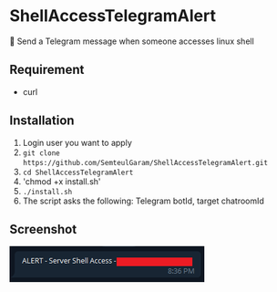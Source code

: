 # ShellAccessTelegramAlert
🔔 Send a Telegram message when someone accesses linux shell

## Requirement

- curl



## Installation

1. Login user you want to apply
2. `git clone https://github.com/SemteulGaram/ShellAccessTelegramAlert.git` 
3. `cd ShellAccessTelegramAlert`
5. 'chmod +x install.sh'
6. `./install.sh`
7. The script asks the following: Telegram botId, target chatroomId

## Screenshot
![Telegram message](./doc/img1.png)